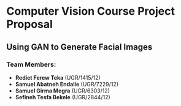 # Computer Vision Course Project Proposal
## Using GAN to Generate Facial Images

### Team Members:
- **Rediet Ferew Teka** (UGR/1415/12)
- **Samuel Abatneh Endalie** (UGR/7229/12)
- **Samuel Girma Megra** (UGR/6303/12)
- **Sefineh Tesfa Bekele** (UGR/2844/12)
